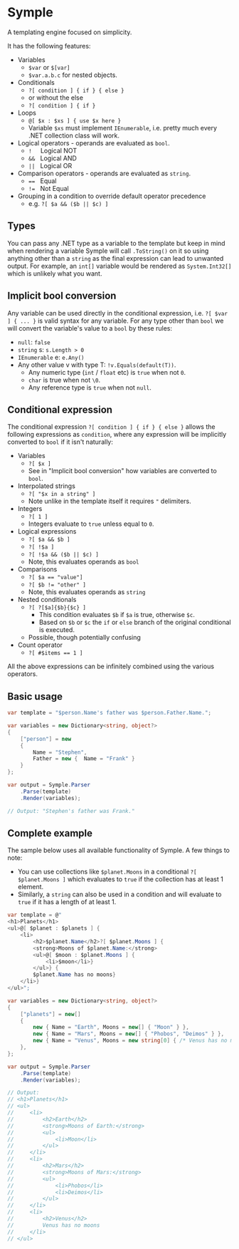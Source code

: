 # Symple

A templating engine focused on simplicity.

It has the following features:

- Variables
  - `$var` or `$[var]`
  - `$var.a.b.c` for nested objects.
- Conditionals
  - `?[ condition ] { if } { else }`
  - or without the else
  - `?[ condition ] { if }`
- Loops
  - `@[ $x : $xs ] { use $x here }`
  - Variable `$xs` must implement `IEnumerable`, i.e. pretty much every .NET collection class will work.
- Logical operators - operands are evaluated as `bool`.
  - `!`&nbsp;&nbsp;&nbsp;&nbsp;&nbsp;Logical NOT
  - `&&`&nbsp;&nbsp;&nbsp;Logical AND
  - `||`&nbsp;&nbsp;&nbsp;Logical OR
- Comparison operators - operands are evaluated as `string`.
  - `==`&nbsp;&nbsp;&nbsp;Equal
  - `!=`&nbsp;&nbsp;&nbsp;Not Equal
- Grouping in a condition to override default operator precedence
  - e.g. `?[ $a && ($b || $c) ]`

## Types

You can pass any .NET type as a variable to the template but keep in mind when rendering a variable Symple will call `.ToString()` on it so using anything other than a `string` as the final expression can lead to unwanted output. For example, an `int[]` variable would be rendered as `System.Int32[]` which is unlikely what you want.

## Implicit bool conversion

Any variable can be used directly in the conditional expression, i.e. `?[ $var ] { ... }` is valid syntax for any variable. For any type other than `bool` we will convert the variable's value to a `bool` by these rules:

- `null`: `false`
- `string` s: `s.Length > 0`
- `IEnumerable` e: `e.Any()`
- Any other value v with type T: `!v.Equals(default(T))`.
  - Any numeric type (`int` / `float` etc) is `true` when not `0`.
  - `char` is true when not `\0`.
  - Any reference type is `true` when not `null`.

## Conditional expression

The conditional expression `?[ condition ] { if } { else }` allows the following expressions as `condition`, where any expression will be implicitly converted to `bool` if it isn't naturally:

- Variables
  - `?[ $x ]`
  - See in "Implicit bool conversion" how variables are converted to `bool`.
- Interpolated strings
  - `?[ "$x in a string" ]`
  - Note unlike in the template itself it requires `"` delimiters.
- Integers
  - `?[ 1 ]`
  - Integers evaluate to `true` unless equal to `0`.
- Logical expressions
  - `?[ $a && $b ]`
  - `?[ !$a ]`
  - `?[ !$a && ($b || $c) ]`
  - Note, this evaluates operands as `bool`
- Comparisons
  - `?[ $a == "value"]`
  - `?[ $b != "other" ]`
  - Note, this evaluates operands as `string`
- Nested conditionals
  - `?[ ?[$a]{$b}{$c} ]`
    - This condition evaluates `$b` if `$a` is true, otherwise `$c`.
    - Based on `$b` or `$c` the `if` or `else` branch of the original conditional is executed.
  - Possible, though potentially confusing
- Count operator
  - `?[ #$items == 1 ]`

All the above expressions can be infinitely combined using the various operators.

## Basic usage

```csharp
var template = "$person.Name's father was $person.Father.Name.";

var variables = new Dictionary<string, object?>
{
    ["person"] = new
    {
        Name = "Stephen",
        Father = new {  Name = "Frank" }
    }
};

var output = Symple.Parser
    .Parse(template)
    .Render(variables);

// Output: "Stephen's father was Frank."
```

## Complete example

The sample below uses all available functionality of Symple. A few things to note:

- You can use collections like `$planet.Moons` in a conditional `?[ $planet.Moons ]` which evaluates to `true` if the collection has at least 1 element.
- Similarly, a `string` can also be used in a condition and will evaluate to `true` if it has a length of at least 1.

```cs
var template = @"
<h1>Planets</h1>
<ul>@[ $planet : $planets ] {
    <li>
        <h2>$planet.Name</h2>?[ $planet.Moons ] {
        <strong>Moons of $planet.Name:</strong>
        <ul>@[ $moon : $planet.Moons ] {
            <li>$moon</li>}
        </ul>} {
        $planet.Name has no moons}
    </li>}
</ul>";

var variables = new Dictionary<string, object?>
{
    ["planets"] = new[]
    {
        new { Name = "Earth", Moons = new[] { "Moon" } },
        new { Name = "Mars", Moons = new[] { "Phobos", "Deimos" } },
        new { Name = "Venus", Moons = new string[0] { /* Venus has no moons */ } }
    },
};

var output = Symple.Parser
    .Parse(template)
    .Render(variables);

// Output:
// <h1>Planets</h1>
// <ul>
//     <li>
//         <h2>Earth</h2>
//         <strong>Moons of Earth:</strong>
//         <ul>
//             <li>Moon</li>
//         </ul>
//     </li>
//     <li>
//         <h2>Mars</h2>
//         <strong>Moons of Mars:</strong>
//         <ul>
//             <li>Phobos</li>
//             <li>Deimos</li>
//         </ul>
//     </li>
//     <li>
//         <h2>Venus</h2>
//         Venus has no moons
//     </li>
// </ul>
```
